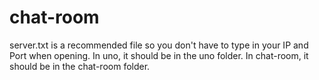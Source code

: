 # chat-room

server.txt is a recommended file so you don't have to type in your IP and Port when opening.
In uno, it should be in the uno folder.
In chat-room, it should be in the chat-room folder.
